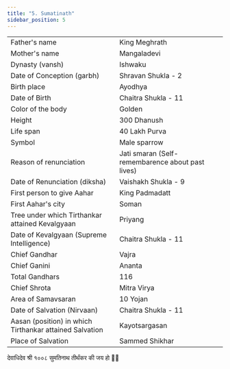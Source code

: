 ```yaml
---
title: "5. Sumatinath"
sidebar_position: 5
---
```


|   |   |
|---|---|
| Father's name | King Meghrath |
| Mother's name | Mangaladevi |
| Dynasty (vansh) | Ishwaku |
| Date of Conception (garbh) | Shravan Shukla - 2 |
| Birth place | Ayodhya |
| Date of Birth | Chaitra Shukla - 11 |
| Color of the body | Golden |
| Height | 300 Dhanush |
| Life span | 40 Lakh Purva |
| Symbol | Male sparrow |
| Reason of renunciation | Jati smaran (Self-remembarence about past lives) |
| Date of Renunciation (diksha) | Vaishakh Shukla - 9 |
| First person to give Aahar | King Padmadatt |
| First Aahar's city | Soman |
| Tree under which Tirthankar attained Kevalgyaan | Priyang |
| Date of Kevalgyaan (Supreme Intelligence) | Chaitra Shukla - 11 |
| Chief Gandhar | Vajra |
| Chief Ganini | Ananta |
| Total Gandhars | 116 |
| Chief Shrota | Mitra Virya |
| Area of Samavsaran | 10 Yojan |
| Date of Salvation (Nirvaan) | Chaitra Shukla - 11 |
| Aasan (position) in which Tirthankar attained Salvation | Kayotsargasan |
| Place of Salvation | Sammed Shikhar |

<p style={{textAlign: "center", fontWeight: 'bold'}}>देवाधिदेव श्री १००८ सुमतिनाथ तीर्थंकर की जय हो 🙏🏻</p>